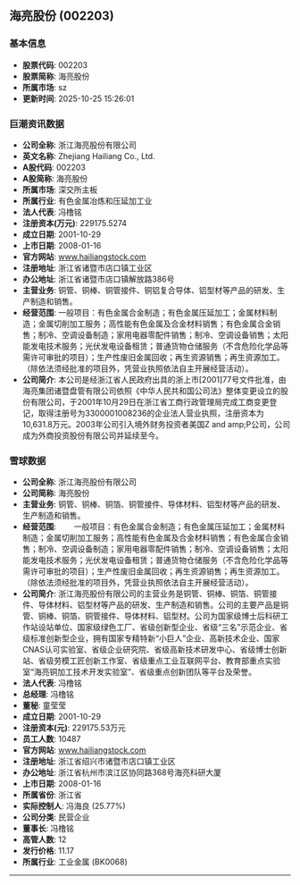 ## 海亮股份 (002203)

### 基本信息

- **股票代码**: 002203
- **股票简称**: 海亮股份
- **所属市场**: sz
- **更新时间**: 2025-10-25 15:26:01

### 巨潮资讯数据

- **公司全称**: 浙江海亮股份有限公司
- **英文名称**: Zhejiang Hailiang Co., Ltd.
- **A股代码**: 002203
- **A股简称**: 海亮股份
- **所属市场**: 深交所主板
- **所属行业**: 有色金属冶炼和压延加工业
- **法人代表**: 冯橹铭
- **注册资本(万元)**: 229175.5274
- **成立日期**: 2001-10-29
- **上市日期**: 2008-01-16
- **官方网站**: www.hailiangstock.com
- **注册地址**: 浙江省诸暨市店口镇工业区
- **办公地址**: 浙江省诸暨市店口镇解放路386号
- **主营业务**: 铜管、铜棒、铜管接件、铜铝复合导体、铝型材等产品的研发、生产制造和销售。
- **经营范围**: 一般项目：有色金属合金制造；有色金属压延加工；金属材料制造；金属切削加工服务；高性能有色金属及合金材料销售；有色金属合金销售；制冷、空调设备制造；家用电器零配件销售；制冷、空调设备销售；太阳能发电技术服务；光伏发电设备租赁；普通货物仓储服务（不含危险化学品等需许可审批的项目）；生产性废旧金属回收；再生资源销售；再生资源加工。（除依法须经批准的项目外，凭营业执照依法自主开展经营活动）。
- **公司简介**: 本公司是经浙江省人民政府出具的浙上市[2001]77号文件批准，由海亮集团诸暨盘管有限公司依照《中华人民共和国公司法》整体变更设立的股份有限公司，于2001年10月29日在浙江省工商行政管理局完成工商变更登记，取得注册号为3300001008236的企业法人营业执照，注册资本为10,631.8万元。2003年公司引入境外财务投资者美国Z and amp;P公司，公司成为外商投资股份有限公司并延续至今。

### 雪球数据

- **公司全称**: 浙江海亮股份有限公司
- **公司简称**: 海亮股份
- **主营业务**: 铜管、铜棒、铜箔、铜管接件、导体材料、铝型材等产品的研发、生产制造和销售。
- **经营范围**: 　　一般项目：有色金属合金制造；有色金属压延加工；金属材料制造；金属切削加工服务；高性能有色金属及合金材料销售；有色金属合金销售；制冷、空调设备制造；家用电器零配件销售；制冷、空调设备销售；太阳能发电技术服务；光伏发电设备租赁；普通货物仓储服务（不含危险化学品等需许可审批的项目）；生产性废旧金属回收；再生资源销售；再生资源加工。（除依法须经批准的项目外，凭营业执照依法自主开展经营活动）。
- **公司简介**: 浙江海亮股份有限公司的主营业务是铜管、铜棒、铜箔、铜管接件、导体材料、铝型材等产品的研发、生产制造和销售。公司的主要产品是铜管、铜棒、铜箔、铜管接件、导体材料、铝型材。公司为国家级博士后科研工作站设站单位、国家级绿色工厂、省级创新型企业、省级“三名”示范企业、省级标准创新型企业，拥有国家专精特新“小巨人”企业、高新技术企业、国家CNAS认可实验室、省级企业研究院、省级高新技术研发中心、省级博士创新站、省级劳模工匠创新工作室、省级重点工业互联网平台、教育部重点实验室“海亮铜加工技术开发实验室”、省级重点创新团队等平台及荣誉。
- **法人代表**: 冯橹铭
- **总经理**: 冯橹铭
- **董秘**: 童莹莹
- **成立日期**: 2001-10-29
- **注册资本(元)**: 229175.53万元
- **员工人数**: 10487
- **官方网站**: www.hailiangstock.com
- **注册地址**: 浙江省绍兴市诸暨市店口镇工业区
- **办公地址**: 浙江省杭州市滨江区协同路368号海亮科研大厦
- **上市日期**: 2008-01-16
- **所属省份**: 浙江省
- **实际控制人**: 冯海良 (25.77%)
- **公司分类**: 民营企业
- **董事长**: 冯橹铭
- **高管人数**: 12
- **发行价格**: 11.17
- **所属行业**: 工业金属 (BK0068)

---